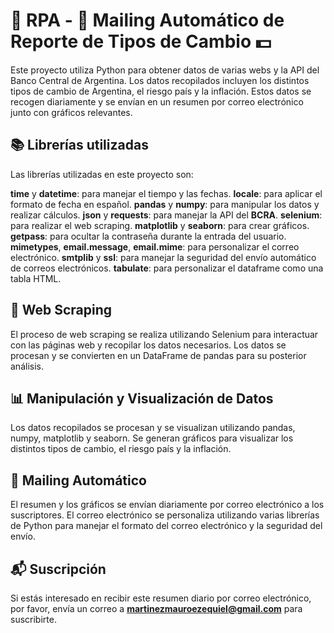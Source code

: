 # 🤖 RPA - 📧 Mailing Automático de Reporte de Tipos de Cambio 💵
Este proyecto utiliza Python para obtener datos de varias webs y la API del Banco Central de Argentina. Los datos recopilados incluyen los distintos tipos de cambio de Argentina, el riesgo país y la inflación. Estos datos se recogen diariamente y se envían en un resumen por correo electrónico junto con gráficos relevantes.

## 📚 Librerías utilizadas
Las librerías utilizadas en este proyecto son:

**time** y **datetime**: para manejar el tiempo y las fechas.
**locale**: para aplicar el formato de fecha en español.
**pandas** y **numpy**: para manipular los datos y realizar cálculos.
**json** y **requests**: para manejar la API del **BCRA**.
**selenium**: para realizar el web scraping.
**matplotlib** y **seaborn**: para crear gráficos.
**getpass**: para ocultar la contraseña durante la entrada del usuario.
**mimetypes**, **email.message**, **email.mime**: para personalizar el correo electrónico.
**smtplib** y **ssl**: para manejar la seguridad del envío automático de correos electrónicos.
**tabulate**: para personalizar el dataframe como una tabla HTML.

## 🤖 Web Scraping
El proceso de web scraping se realiza utilizando Selenium para interactuar con las páginas web y recopilar los datos necesarios. Los datos se procesan y se convierten en un DataFrame de pandas para su posterior análisis.

## 📊 Manipulación y Visualización de Datos
Los datos recopilados se procesan y se visualizan utilizando pandas, numpy, matplotlib y seaborn. Se generan gráficos para visualizar los distintos tipos de cambio, el riesgo país y la inflación.

## 📧 Mailing Automático
El resumen y los gráficos se envían diariamente por correo electrónico a los suscriptores. El correo electrónico se personaliza utilizando varias librerías de Python para manejar el formato del correo electrónico y la seguridad del envío.

## 📬 Suscripción
Si estás interesado en recibir este resumen diario por correo electrónico, por favor, envía un correo a **martinezmauroezequiel@gmail.com** para suscribirte.
